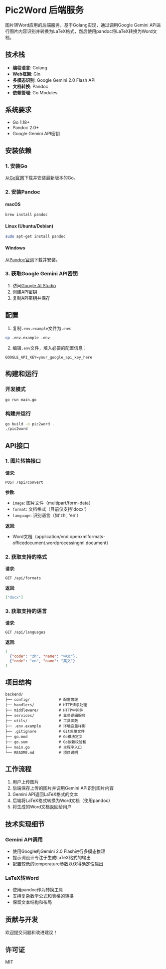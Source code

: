 # Pic2Word 后端服务

图片转Word应用的后端服务，基于Golang实现，通过调用Google Gemini API进行图片内容识别并转换为LaTeX格式，然后使用pandoc将LaTeX转换为Word文档。

## 技术栈

- **编程语言**: Golang
- **Web框架**: Gin
- **多模态识别**: Google Gemini 2.0 Flash API
- **文档转换**: Pandoc
- **依赖管理**: Go Modules

## 系统要求

- Go 1.18+
- Pandoc 2.0+
- Google Gemini API密钥

## 安装依赖

### 1. 安装Go

从[Go官网](https://golang.org/dl/)下载并安装最新版本的Go。

### 2. 安装Pandoc

#### macOS
```bash
brew install pandoc
```

#### Linux (Ubuntu/Debian)
```bash
sudo apt-get install pandoc
```

#### Windows
从[Pandoc官网](https://pandoc.org/installing.html)下载并安装。

### 3. 获取Google Gemini API密钥

1. 访问[Google AI Studio](https://aistudio.google.com/)
2. 创建API密钥
3. 复制API密钥并保存

## 配置

1. 复制`.env.example`文件为`.env`:
```bash
cp .env.example .env
```

2. 编辑`.env`文件，填入必要的配置信息：
```
GOOGLE_API_KEY=your_google_api_key_here
```

## 构建和运行

### 开发模式

```bash
go run main.go
```

### 构建并运行

```bash
go build -o pic2word .
./pic2word
```

## API接口

### 1. 图片转换接口

**请求**:
```
POST /api/convert
```

**参数**:
- `image`: 图片文件（multipart/form-data）
- `format`: 文档格式（目前仅支持'docx'）
- `language`: 识别语言（如'zh', 'en'）

**返回**:
- Word文档（application/vnd.openxmlformats-officedocument.wordprocessingml.document）

### 2. 获取支持的格式

**请求**:
```
GET /api/formats
```

**返回**:
```json
["docx"]
```

### 3. 获取支持的语言

**请求**:
```
GET /api/languages
```

**返回**:
```json
[
  {"code": "zh", "name": "中文"},
  {"code": "en", "name": "英文"}
]
```

## 项目结构

```
backend/
├── config/             # 配置管理
├── handlers/           # HTTP请求处理
├── middleware/         # HTTP中间件
├── services/           # 业务逻辑服务
├── utils/              # 工具函数
├── .env.example        # 环境变量样例
├── .gitignore          # Git忽略文件
├── go.mod              # Go模块定义
├── go.sum              # Go依赖校验和
├── main.go             # 主程序入口
└── README.md           # 项目说明
```

## 工作流程

1. 用户上传图片
2. 后端保存上传的图片并调用Gemini API识别图片内容
3. Gemini API返回LaTeX格式的文本
4. 后端将LaTeX格式转换为Word文档（使用pandoc）
5. 将生成的Word文档返回给用户

## 技术实现细节

### Gemini API调用

- 使用Google的Gemini 2.0 Flash进行多模态推理
- 提示词设计专注于生成LaTeX格式的输出
- 配置较低的temperature参数以获得确定性输出

### LaTeX转Word

- 使用pandoc作为转换工具
- 支持复杂数学公式和表格的转换
- 保留文本结构和布局

## 贡献与开发

欢迎提交问题和改进建议！

## 许可证

MIT 